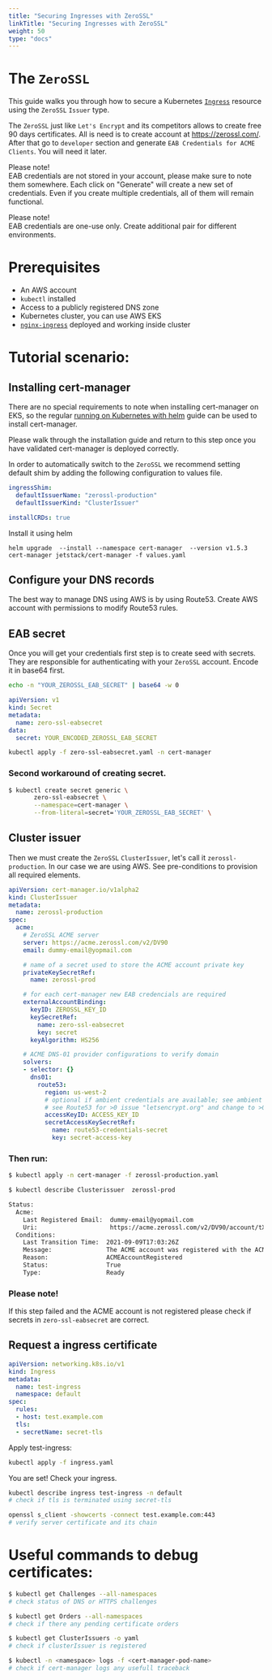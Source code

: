 ```yaml
---
title: "Securing Ingresses with ZeroSSL"
linkTitle: "Securing Ingresses with ZeroSSL"
weight: 50
type: "docs"
---
```


# The `ZeroSSL`

This guide walks you through how to secure a Kubernetes [`Ingress`](https://kubernetes.io/docs/concepts/services-networking/ingress/) resource using the `ZeroSSL` `Issuer` type.

The `ZeroSSL` just like `Let's Encrypt` and its competitors allows to create free 90 days certificates. All is need is to create account at https://zerossl.com/. After that go to `developer` section and generate `EAB Credentials for ACME Clients`. You will need it later.


Please note! \
EAB credentials are not stored in your account, please make sure to note them somewhere. Each click on "Generate" will create a new set of credentials. Even if you create multiple credentials, all of them will remain functional.

Please note! \
EAB credentials are one-use only. Create additional pair for different environments.

# Prerequisites

- An AWS account
- `kubectl` installed
- Access to a publicly registered DNS zone
- Kubernetes cluster, you can use AWS EKS
- [`nginx-ingress`](https://kubernetes.github.io/ingress-nginx/) deployed and working inside cluster


# Tutorial scenario:

## Installing cert-manager

There are no special requirements to note when installing cert-manager on EKS,
so the regular [running on
Kubernetes with helm](../../../installation/) guide
can be used to install cert-manager.

Please walk through the installation guide and return to this step once you
have validated cert-manager is deployed correctly.

In order to automatically switch to the `ZeroSSL` we recommend setting default shim by adding the following configuration to values file.

```yaml
ingressShim:
  defaultIssuerName: "zerossl-production"
  defaultIssuerKind: "ClusterIssuer"

installCRDs: true
```

Install it using helm
```
helm upgrade  --install --namespace cert-manager  --version v1.5.3 cert-manager jetstack/cert-manager -f values.yaml 
```


## Configure your DNS records

The best way to manage DNS using AWS is by using Route53. Create AWS account with permissions to modify Route53 rules.

## EAB secret
Once you will get your credentials first step is to create seed with secrets. They are responsible for authenticating with your `ZeroSSL` account. Encode it in base64 first.
```bash
echo -n "YOUR_ZEROSSL_EAB_SECRET" | base64 -w 0
```

```yaml
apiVersion: v1
kind: Secret
metadata:
  name: zero-ssl-eabsecret
data:
  secret: YOUR_ENCODED_ZEROSSL_EAB_SECRET
```
```bash
kubectl apply -f zero-ssl-eabsecret.yaml -n cert-manager
```

### Second workaround of creating secret.

```bash
$ kubectl create secret generic \
       zero-ssl-eabsecret \
       --namespace=cert-manager \
       --from-literal=secret='YOUR_ZEROSSL_EAB_SECRET' \
```

## Cluster issuer
Then we must create the `ZeroSSL` `ClusterIssuer`, let's call it `zerossl-production`. In our case we are using AWS. See pre-conditions to provision all required elements.

```yaml
apiVersion: cert-manager.io/v1alpha2
kind: ClusterIssuer
metadata:
  name: zerossl-production
spec:
  acme:
    # ZeroSSL ACME server
    server: https://acme.zerossl.com/v2/DV90
    email: dummy-email@yopmail.com

    # name of a secret used to store the ACME account private key
    privateKeySecretRef:
      name: zerossl-prod

    # for each cert-manager new EAB credencials are required
    externalAccountBinding:
      keyID: ZEROSSL_KEY_ID
      keySecretRef:
        name: zero-ssl-eabsecret
        key: secret
      keyAlgorithm: HS256

    # ACME DNS-01 provider configurations to verify domain
    solvers:
    - selector: {}
      dns01:
        route53:
          region: us-west-2
          # optional if ambient credentials are available; see ambient credentials documentation
          # see Route53 for >0 issue "letsencrypt.org" and change to >0 issue "sectigo.com"
          accessKeyID: ACCESS_KEY_ID
          secretAccessKeySecretRef:
            name: route53-credentials-secret
            key: secret-access-key

```

### Then run:

```bash
$ kubectl apply -n cert-manager -f zerossl-production.yaml
```

```bash
$ kubectl describe Clusterissuer  zerossl-prod

Status:
  Acme:
    Last Registered Email:  dummy-email@yopmail.com
    Uri:                    https://acme.zerossl.com/v2/DV90/account/tXXX_NwSv15rlS_XXXX
  Conditions:
    Last Transition Time:  2021-09-09T17:03:26Z
    Message:               The ACME account was registered with the ACME server
    Reason:                ACMEAccountRegistered
    Status:                True
    Type:                  Ready
```

### Please note!
If this step failed and the ACME account is not registered please check if secrets in `zero-ssl-eabsecret` are correct.

## Request a ingress certificate


```yaml
apiVersion: networking.k8s.io/v1
kind: Ingress
metadata:
  name: test-ingress
  namespace: default
spec:
  rules:
  - host: test.example.com
  tls:
  - secretName: secret-tls

```

Apply test-ingress:

```bash
kubectl apply -f ingress.yaml
```

You are set! Check your ingress.
```bash
kubectl describe ingress test-ingress -n default
# check if tls is terminated using secret-tls

openssl s_client -showcerts -connect test.example.com:443
# verify server certificate and its chain
```


# Useful commands to debug certificates:

```bash
$ kubectl get Challenges --all-namespaces
# check status of DNS or HTTPS challenges

$ kubectl get Orders --all-namespaces
# check if there any pending certificate orders

$ kubectl get ClusterIssuers -o yaml
# check if clusterIssuer is registered 

$ kubectl -n <namespace> logs -f <cert-manager-pod-name>
# check if cert-manager logs any usefull traceback
```


